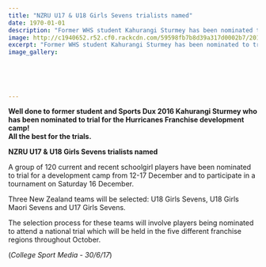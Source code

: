 ```yaml
---
title: "NZRU U17 & U18 Girls Sevens trialists named"
date: 1970-01-01
description: "Former WHS student Kahurangi Sturmey has been nominated to trial for the Hurricanes Franchise development camp..."
image: http://c1940652.r52.cf0.rackcdn.com/59598fb7b8d39a317d0002b7/2017-NZRU-U1718-girls-7s-trailists-named.jpg
excerpt: "Former WHS student Kahurangi Sturmey has been nominated to trial for the Hurricanes Franchise development camp from 12-17 December and to participate in a tournament on Saturday 16 December."
image_gallery:
    
    
    
    
    
---
```


<p><strong>Well done to former student and Sports Dux 2016 Kahurangi Sturmey who has been nominated to trial for the Hurricanes Franchise development camp! <br />All the best for the trials.</strong></p>
<p><strong>NZRU U17 &amp; U18 Girls Sevens trialists named</strong></p>
<p><span>A group of 120 current and recent schoolgirl players have been nominated to trial for a development camp from 12-17 December and to participate in a tournament on Saturday 16 December.</span></p>
<p><span>Three New Zealand teams will be selected:&nbsp;U18 Girls Sevens, U18 Girls Maori Sevens and U17 Girls Sevens.</span></p>
<p><span>The selection process for these teams will involve players being nominated to attend a national trial which will be held in the five different franchise regions throughout October.</span></p>
<p><span>(<em>College Sport Media - 30/6/17</em>)</span></p>

